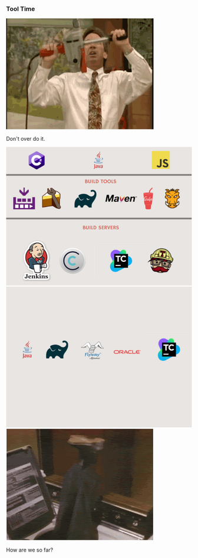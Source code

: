 ### Tool Time
<section data-transition="fade-in slide-out">
    <img src="images/slides/tools/overdone.gif" alt="Complex">
    <p class="fragment current-visible">Don't over do it.</p>
</section>
<section data-transition="fade-in slide-out">
    <img src="images/slides/tools/buildtools.PNG" alt="Complex">
</section>
<section data-transition="fade-in slide-out">
    <img src="images/slides/tools/myBuildTools.PNG" alt="Complex">
</section>
<section data-transition="fade-in slide-out">
    <img src="images/slides/tools/feels.gif" alt="Complex">
    <p class="fragment current-visible">How are we so far?</p>
</section>